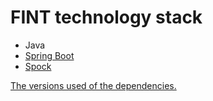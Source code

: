 # FINT technology stack

- Java
- [Spring Boot](https://spring.io/projects/spring-boot)
- [Spock](http://spockframework.org/)

[The versions used of the dependencies.](https://github.com/FINTlibs/fint-buildscripts/blob/master/dependencies.gradle)
